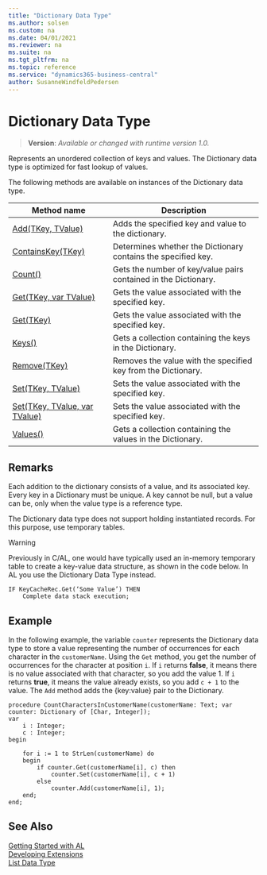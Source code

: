 ```yaml
---
title: "Dictionary Data Type"
ms.author: solsen
ms.custom: na
ms.date: 04/01/2021
ms.reviewer: na
ms.suite: na
ms.tgt_pltfrm: na
ms.topic: reference
ms.service: "dynamics365-business-central"
author: SusanneWindfeldPedersen
---
```

[//]: # (START>DO_NOT_EDIT)
[//]: # (IMPORTANT:Do not edit any of the content between here and the END>DO_NOT_EDIT.)
[//]: # (Any modifications should be made in the .xml files in the ModernDev repo.)
# Dictionary Data Type
> **Version**: _Available or changed with runtime version 1.0._

Represents an unordered collection of keys and values. The Dictionary data type is optimized for fast lookup of values.



The following methods are available on instances of the Dictionary data type.

|Method name|Description|
|-----------|-----------|
|[Add(TKey, TValue)](dictionary-add-method.md)|Adds the specified key and value to the dictionary.|
|[ContainsKey(TKey)](dictionary-containskey-method.md)|Determines whether the Dictionary contains the specified key.|
|[Count()](dictionary-count-method.md)|Gets the number of key/value pairs contained in the Dictionary.|
|[Get(TKey, var TValue)](dictionary-get-tkey-tvalue-method.md)|Gets the value associated with the specified key.|
|[Get(TKey)](dictionary-get-tkey-method.md)|Gets the value associated with the specified key.|
|[Keys()](dictionary-keys-method.md)|Gets a collection containing the keys in the Dictionary.|
|[Remove(TKey)](dictionary-remove-method.md)|Removes the value with the specified key from the Dictionary.|
|[Set(TKey, TValue)](dictionary-set-tkey-tvalue-method.md)|Sets the value associated with the specified key.|
|[Set(TKey, TValue, var TValue)](dictionary-set-tkey-tvalue-tvalue-method.md)|Sets the value associated with the specified key.|
|[Values()](dictionary-values-method.md)|Gets a collection containing the values in the Dictionary.|

[//]: # (IMPORTANT: END>DO_NOT_EDIT)

## Remarks

Each addition to the dictionary consists of a value, and its associated key. Every key in a Dictionary must be unique. A key cannot be null, but a value can be, only when the value type is a reference type.

The Dictionary data type does not support holding instantiated records. For this purpose, use temporary tables.

> [!WARNING]  
> Previously in C/AL, one would have typically used an in-memory temporary table to create a key-value data structure, as shown in the code below. In AL you use the Dictionary Data Type instead.
>
> ```
> IF KeyCacheRec.Get(‘Some Value’)​ THEN​ 
>     Complete data stack execution;
> ```

## Example

In the following example, the variable `counter` represents the Dictionary data type to store a value representing the number of occurrences for each character in the `customerName`. Using the `Get` method, you get the number of occurrences for the character at position `i`. If `i` returns **false**, it means there is no value associated with that character, so you add the value 1. If `i` returns **true**, it means the value already exists, so you add `c + 1` to the value. The `Add` method adds the {key:value} pair to the Dictionary.

```al
procedure CountCharactersInCustomerName(customerName: Text; var counter: Dictionary of [Char, Integer]);
var
    i : Integer;
    c : Integer;
begin

    for i := 1 to StrLen(customerName) do 
    begin
        if counter.Get(customerName[i], c) then
            counter.Set(customerName[i], c + 1) 
        else 
            counter.Add(customerName[i], 1);
    end;
end;

```

## See Also  
[Getting Started with AL](../../devenv-get-started.md)  
[Developing Extensions](../../devenv-dev-overview.md)  
[List Data Type](../list/list-data-type.md)